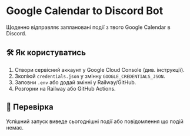 # Google Calendar to Discord Bot

Щоденно відправляє заплановані події з твого Google Calendar в Discord.

## 🛠 Як користуватись

1. Створи сервісний аккаунт у Google Cloud Console (див. інструкції).
2. Зкопіюй `credentials.json` у змінну `GOOGLE_CREDENTIALS_JSON`.
3. Заповни `.env` або додай змінні у Railway/GitHub.
4. Розгорни на Railway або GitHub Actions.

## 🧪 Перевірка

Успішний запуск виведе сьогоднішні події або повідомлення що подій немає.